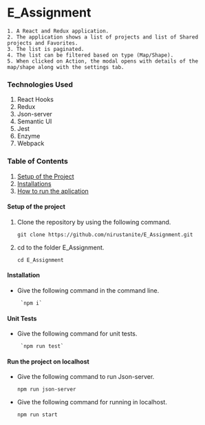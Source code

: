 # E_Assignment
    1. A React and Redux application. 
    2. The application shows a list of projects and list of Shared projects and Favorites. 
    3. The list is paginated. 
    4. The list can be filtered based on type (Map/Shape). 
    5. When clicked on Action, the modal opens with details of the map/shape along with the settings tab.

### Technologies Used
   1. React Hooks
   2. Redux
   3. Json-server
   4. Semantic UI
   5. Jest
   6. Enzyme
   7. Webpack

### Table of Contents
1. [Setup of the Project](#setup)
2. [Installations](#installations)
3. [How to run the aplication](#run)

<a name="setup"></a>
#### Setup of the project

1. Clone the repository by using the following command.
      
      `git clone https://github.com/nirustanite/E_Assignment.git`
      
2. cd to the folder E_Assignment.

      `cd E_Assignment`

<a name="installations"></a>
#### Installation

- Give the following command in the command line.

       `npm i`
 
<a name="run"></a>
#### Unit Tests

- Give the following command for unit tests.

       `npm run test` 
       
 #### Run the project on localhost

 - Give the following command to run Json-server.

    `npm run json-server`
 
 - Give the following command for running in localhost.
 
    `npm run start`
        
 
